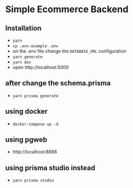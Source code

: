 # Simple Ecommerce Backend

## Installation

- `yarn`
- `cp .env.example .env`
- on the .env file change the `DATABASE_URL` configuration
- `yarn generate`
- `yarn dev`
- open http://localhost:5000

## after change the schema.prisma

- `yarn prisma generate`

## using docker

- `docker-compose up -d`

## using pgweb

- http://localhost:8888

## using prisma studio instead

- `yarn prisma studio`

